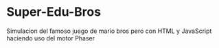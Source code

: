 # Super-Edu-Bros
Simulacion del famoso juego de mario bros pero con HTML y JavaScript haciendo uso del motor Phaser
